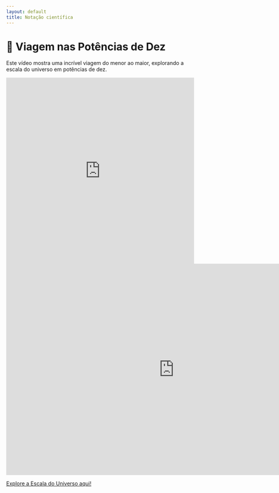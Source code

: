 ```yaml
---
layout: default
title: Notação científica
---
```


<h1>🌌 Viagem nas Potências de Dez</h1>

<p>Este vídeo mostra uma incrível viagem do menor ao maior, explorando a escala do universo em potências de dez.</p>

<iframe 
    width="100%" 
    height="500" 
    src="https://www.youtube.com/embed/e3i6do05gMc" 
    title="Powers of Ten (1977)" 
    frameborder="0" 
    allow="accelerometer; autoplay; clipboard-write; encrypted-media; gyroscope; picture-in-picture" 
    allowfullscreen>
</iframe>

<iframe scrolling="no" title="Digite a medida, selecione as unidades de medida inicial e final e aperte o PLAY. Aperte o botão RESTAURAR para nova transformação." src="https://www.geogebra.org/material/iframe/id/fkkpzyte/width/899/height/568/border/888888/sfsb/true/smb/false/stb/false/stbh/false/ai/false/asb/false/sri/false/rc/false/ld/false/sdz/false/ctl/false" width="899px" height="568px" style="border:0px;"> </iframe>

<a href="https://htwins.net/scale2/" target="_blank">Explore a Escala do Universo aqui!</a>
